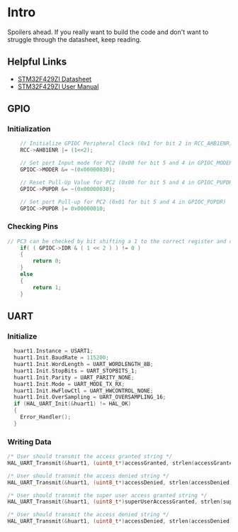 # Intro
Spoilers ahead. If you really want to build the code and don't want to struggle
through the datasheet, keep reading. 

## Helpful Links
- [STM32F429ZI Datasheet](https://www.st.com/resource/en/datasheet/stm32f429zi.pdf)
- [STM32F429ZI User Manual](https://www.st.com/resource/en/reference_manual/dm00031020-stm32f405-415-stm32f407-417-stm32f427-437-and-stm32f429-439-advanced-arm-based-32-bit-mcus-stmicroelectronics.pdf)

## GPIO
### Initialization
```c
	// Initialize GPIOC Peripheral Clock (0x1 for bit 2 in RCC_AHB1ENR)
	RCC->AHB1ENR |= (1<<2);

	// Set port Input mode for PC2 (0x00 for bit 5 and 4 in GPIOC_MODER)
	GPIOC->MODER &= ~(0x00000030);

	// Reset Pull-Up Value for PC2 (0x00 for bit 5 and 4 in GPIOC_PUPDR)
	GPIOC->PUPDR &= ~(0x00000030);

	// Set port Pull-up for PC2 (0x01 for bit 5 and 4 in GPIOC_PUPDR)
	GPIOC->PUPDR |= 0x00000010;
```
### Checking Pins
```c
// PC3 can be checked by bit shifting a 1 to the correct register and checking the bit status
	if( ( GPIOC->IDR & ( 1 << 2 ) ) != 0 )
	{
		return 0;
	}
	else
	{
		return 1;
	}
```

## UART
### Initialize
```c
  huart1.Instance = USART1;
  huart1.Init.BaudRate = 115200;
  huart1.Init.WordLength = UART_WORDLENGTH_8B;
  huart1.Init.StopBits = UART_STOPBITS_1;
  huart1.Init.Parity = UART_PARITY_NONE;
  huart1.Init.Mode = UART_MODE_TX_RX;
  huart1.Init.HwFlowCtl = UART_HWCONTROL_NONE;
  huart1.Init.OverSampling = UART_OVERSAMPLING_16;
  if (HAL_UART_Init(&huart1) != HAL_OK)
  {
    Error_Handler();
  }
```
### Writing Data
```c
/* User should transmit the access granted string */
HAL_UART_Transmit(&huart1, (uint8_t*)accessGranted, strlen(accessGranted), 10 );

/* User should transmit the access denied string */
HAL_UART_Transmit(&huart1, (uint8_t*)accessDenied, strlen(accessDenied), 10 );

/* User should transmit the super user access granted string */
HAL_UART_Transmit(&huart1, (uint8_t*)superUserAccessGranted, strlen(superUserAccessGranted), 10 );

/* User should transmit the access denied string */
HAL_UART_Transmit(&huart1, (uint8_t*)accessDenied, strlen(accessDenied), 10 );
```
